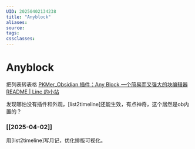 ```yaml
---
UID: 20250402134238
title: "Anyblock"
aliases: 
source: 
tags: 
cssclasses:
---
```

# Anyblock
把列表转表格
[PKMer_Obsidian 插件：Any Block 一个简易而又强大的块编辑器](https://pkmer.cn/Pkmer-Docs/10-obsidian/obsidian%E7%A4%BE%E5%8C%BA%E6%8F%92%E4%BB%B6/any-block/any-block/)
[README | Linc 的小站](https://linczero.github.io/MdNote_Public/ProductDoc/AnyBlock/README.show.html)


发现哪怕没有插件和外观，[list2timeline]还能生效，有点神奇，这个居然是ob内置的？
### [[2025-04-02]]
用[list2timeline]写月记，优化排版可视化。